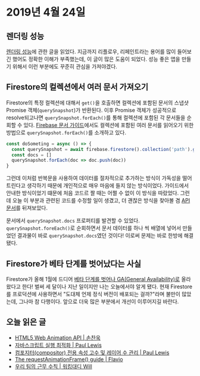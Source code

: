 # 2019년 4월 24일

## 렌더링 성능

[렌더링 성능](https://developers.google.com/web/fundamentals/performance/rendering/?hl=ko)에 관한 글을 읽었다. 지금까지 리플로우, 리페인트라는 용어를 많이 들어보긴 했어도 정확한 이해가 부족했는데, 이 글이 많은 도움이 되었다. 성능 좋은 앱을 만들기 위해서 이런 부분에도 꾸준히 관심을 가져야겠다.

## Firestore의 컬렉션에서 여러 문서 가져오기

Firestore의 특정 컬렉션에 대해서 `get()`을 호출하면 컬렉션에 포함된 문서의 스냅샷 Promise 객체(`querySnapshot`)가 반환된다. 이후 Promise 객체가 성공적으로 resolve되고나면 `querySnapshot.forEach()`를 통해 컬렉션에 포함된 각 문서들을 순회할 수 있다. [Firebase 문서 가이드](https://firebase.google.com/docs/firestore/query-data/get-data?hl=ko)에서도 컬렉션에 포함된 여러 문서를 읽어오기 위한 방법으로 `querySnapshot.forEach()`를 소개하고 있다.

```javascript
const doSometing = async () => {
  const querySnapshot = await firebase.firestore().collection('path').get()
  const docs = []
  querySnapshot.forEach(doc => doc.push(doc))
}
```

그런데 이처럼 반복문을 사용하여 데이터를 절차적으로 추가하는 방식이 가독성을 떨어트린다고 생각하기 때문에 개인적으로 매우 마음에 들지 않는 방식이었다. 가이드에서 안내한 방식이었기 떄문에 처음 코드르 짤 때는 어쩔 수 없이 이 방식을 따랐었다. 그런데 오늘 이 부분과 관련된 코드를 수정할 일이 생겼고, 더 괜찮은 방식을 찾아볼 겸 [API 문서](https://firebase.google.com/docs/reference/js/firebase.firestore.QuerySnapshot?hl=ko)를 뒤져보았다.

문서에서 `querySnapshot.docs` 프로퍼티를 발견할 수 있었다. `querySnapshot.foreEach()`로 순회하면서 문서 데이터를 하나 씩 배열에 넣어서 만들었던 결과물이 바로 `querySnapshot.docs`였던 것이다! 이로써 문제는 바로 한방에 해결됐다.

## Firestore가 베타 단계를 벗어났다는 사실

Firestore가 올해 1월에 드디어 [베타 단계를 벗어나 GA(General Availability)로](https://firebase.googleblog.com/2019/01/cloud-firestore-in-general-availability.html) 올라왔다고 한다! 벌써 세 달이나 지난 일이지만 나는 오늘에서야 알게 됐다. 현재 Firestore를 프로덕션에 사용하면서 "도대체 언제 정식 버전이 배포되는 걸까?"라며 불만이 많았는데, 그나마 참 다행이다. 앞으로 더욱 많은 부분에서 개선이 이루어지길 바란다.

## 오늘 읽은 글

* [HTML5 Web Animation API | 손찬욱](https://sculove.github.io/slides/webAnimation)
* [자바스크립트 실행 최적화 | Paul Lewis](https://developers.google.com/web/fundamentals/performance/rendering/optimize-javascript-execution?hl=ko)
* [컴포지터(compositor) 전용 속성 고수 및 레이어 수 관리 | Paul Lewis](https://developers.google.com/web/fundamentals/performance/rendering/stick-to-compositor-only-properties-and-manage-layer-count?hl=ko)
* [The requestAnimationFrame() guide | Flavio](https://flaviocopes.com/requestanimationframe/)
* [우리 팀의 근무 수칙 | 워킹대디 Will](https://brunch.co.kr/@svillustrated/54)
